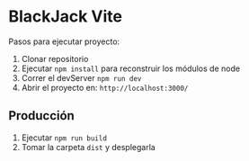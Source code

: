 # BlackJack Vite

Pasos para ejecutar proyecto:

1. Clonar repositorio
2. Ejecutar ```npm install``` para reconstruir los módulos de node
3. Correr el devServer ```npm run dev```
4. Abrir el proyecto en: ```http://localhost:3000/```

## Producción

1. Ejecutar ```npm run build```
2. Tomar la carpeta ```dist``` y desplegarla
